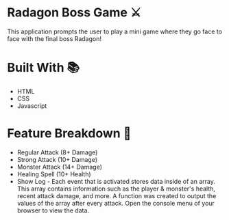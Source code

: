 # Radagon Boss Game ⚔️
This application prompts the user to play a mini game where they go face to face with the final boss Radagon!

# Built With 📚
* HTML
* CSS
* Javascript

# Feature Breakdown 🌟
* Regular Attack (8+ Damage)
* Strong Attack (10+ Damage)
* Monster Attack (14+ Damage)
* Healing Spell (10+ Health)
* Show Log - Each event that is activated stores data inside of an array. This array contains information such as the player & monster's health, recent attack damage, and more.
A function was created to output the values of the array after every attack. Open the console menu of your browser to view the data. 

